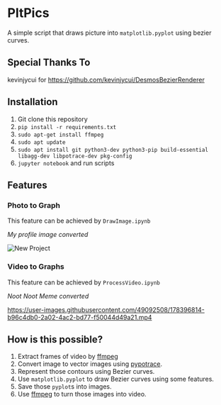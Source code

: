 

# PltPics
A simple script that draws picture into `matplotlib.pyplot` using bezier curves.

## Special Thanks To
kevinjycui for https://github.com/kevinjycui/DesmosBezierRenderer

## Installation
1. Git clone this repository
2. `pip install -r requirements.txt`
3. `sudo apt-get install ffmpeg`
4. `sudo apt update`
5. `sudo apt install git python3-dev python3-pip build-essential libagg-dev libpotrace-dev pkg-config`
6. `jupyter notebook` and run scripts

## Features
### Photo to Graph
This feature can be achieved by `DrawImage.ipynb`

*My profile image converted*

![New Project](https://user-images.githubusercontent.com/49092508/178396834-84758ad6-c4c0-4cba-b49a-e800c6bc23e8.png)


### Video to Graphs
This feature can be achieved by `ProcessVideo.ipynb`

*Noot Noot Meme converted*

https://user-images.githubusercontent.com/49092508/178396814-b96c4db0-2a02-4ac2-bd77-f50044d49a21.mp4

## How is this possible?
1. Extract frames of video by [ffmpeg](https://ffmpeg.org)
1. Convert image to vector images using [pypotrace](https://pypi.org/project/pypotrace/).
2. Represent those contours using Bezier curves.
3. Use `matplotlib.pyplot` to draw Bezier curves using some features.
4. Save those `pyplot`s into images. 
5. Use [ffmpeg](https://ffmpeg.org) to turn those images into video.
